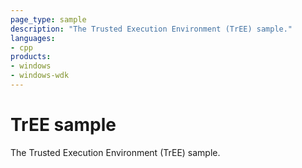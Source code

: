 ```yaml
---
page_type: sample
description: "The Trusted Execution Environment (TrEE) sample."
languages:
- cpp
products:
- windows
- windows-wdk
---
```


# TrEE sample

The Trusted Execution Environment (TrEE) sample.
